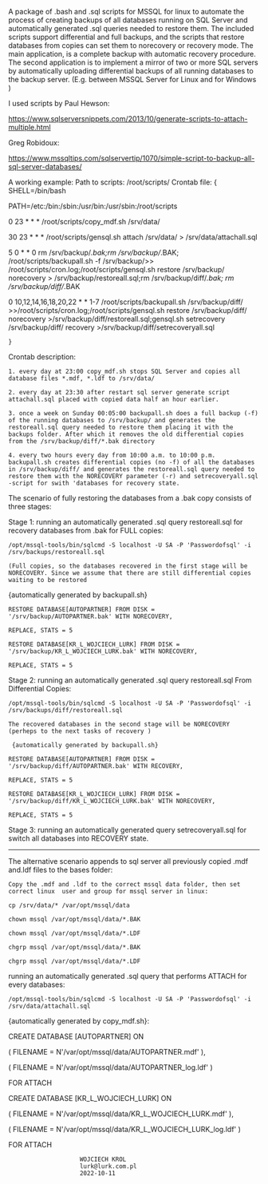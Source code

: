 A package of .bash and .sql scripts for MSSQL for linux to automate the process of creating backups of all databases running on SQL Server and automatically generated .sql queries needed to restore them. The included scripts support differential and full backups, and the scripts that restore databases from copies can set them to norecovery or recovery mode.
The main application, is a complete backup with automatic recovery procedure.
The second application is to implement a mirror of two or more SQL servers by automatically uploading differential backups of all running databases to the backup server.
(E.g. between MSSQL Server for Linux and for Windows )

I used scripts by Paul Hewson:

https://www.sqlserversnippets.com/2013/10/generate-scripts-to-attach-multiple.html

Greg Robidoux:

https://www.mssqltips.com/sqlservertip/1070/simple-script-to-backup-all-sql-server-databases/

A working example:
	Path to scripts: /root/scripts/
	Crontab file:
	{
SHELL=/bin/bash

PATH=/etc:/bin:/sbin:/usr/bin:/usr/sbin:/root/scripts

0 23 * * * /root/scripts/copy_mdf.sh /srv/data/

30 23 * * * /root/scripts/gensql.sh attach /srv/data/ > /srv/data/attachall.sql

5 0 * * 0  rm /srv/backup/*.bak;rm /srv/backup/*.BAK; /root/scripts/backupall.sh -f /srv/backup/>> /root/scripts/cron.log;/root/scripts/gensql.sh restore /srv/backup/ norecovery > /srv/backup/restoreall.sql;rm /srv/backup/diff/*.bak; rm /srv/backup/diff/*.BAK

0 10,12,14,16,18,20,22 * * 1-7 /root/scripts/backupall.sh /srv/backup/diff/ >>/root/scripts/cron.log;/root/scripts/gensql.sh restore /srv/backup/diff/ norecovery >/srv/backup/diff/restoreall.sql;gensql.sh setrecovery /srv/backup/diff/ recovery >/srv/backup/diff/setrecoveryall.sql 

	}
	
Crontab description:
	
	1. every day at 23:00 copy_mdf.sh stops SQL Server and copies all database files *.mdf, *.ldf to /srv/data/ 
	
    2. every day at 23:30 after restart sql server generate script attachall.sql placed with copied data half an hour earlier.
		
	3. once a week on Sunday 00:05:00 backupall.sh does a full backup (-f) of the running databases to /srv/backup/ and generates the restoreall.sql query needed to restore them placing it with the backups folder. After which it removes the old differential copies from the /srv/backup/diff/*.bak directory
	
	4. every two hours every day from 10:00 a.m. to 10:00 p.m. backupall.sh creates differential copies (no -f) of all the databases in /srv/backup/diff/ and generates the restoreall.sql query needed to restore them with the NORECOVERY parameter (-r) and setrecoveryall.sql -script for swith 'databases for recovery state. 
	
The scenario of fully restoring the databases from a .bak copy consists of three stages: 

Stage 1: running an automatically generated .sql query restoreall.sql for recovery databases from .bak for FULL copies:
    
	/opt/mssql-tools/bin/sqlcmd -S localhost -U SA -P 'Passwordofsql' -i /srv/backups/restoreall.sql
	
	(Full copies, so the databases recovered in the first stage will be NORECOVERY. Since we assume that there are still differential copies waiting to be restored

{automatically generated by backupall.sh}

	RESTORE DATABASE[AUTOPARTNER] FROM DISK = '/srv/backup/AUTOPARTNER.bak' WITH NORECOVERY,
	
	REPLACE, STATS = 5
	
	RESTORE DATABASE[KR_L_WOJCIECH_LURK] FROM DISK = '/srv/backup/KR_L_WOJCIECH_LURK.bak' WITH NORECOVERY,
	
	REPLACE, STATS = 5


Stage 2: running an automatically generated .sql query restoreall.sql From Differential Copies:
    
	/opt/mssql-tools/bin/sqlcmd -S localhost -U SA -P 'Passwordofsql' -i /srv/backups/diff/restoreall.sql
	
	The recovered databases in the second stage will be NORECOVERY (perheps to the next tasks of recovery )
	
     {automatically generated by backupall.sh}
	 
	RESTORE DATABASE[AUTOPARTNER] FROM DISK = '/srv/backup/diff/AUTOPARTNER.bak' WITH RECOVERY,
	
	REPLACE, STATS = 5
	
	RESTORE DATABASE[KR_L_WOJCIECH_LURK] FROM DISK = '/srv/backup/diff/KR_L_WOJCIECH_LURK.bak' WITH NORECOVERY,
	
	REPLACE, STATS = 5
	
Stage 3: running an automatically generated query setrecoveryall.sql for switch all databases into RECOVERY state. 
_________________________________________________________________________________________________________________________________________________________________________________________

The alternative scenario appends to sql server all previously copied .mdf and.ldf files to the bases folder:
 
	Copy the .mdf and .ldf to the correct mssql data folder, then set correct linux  user and group for mssql server in linux:

	cp /srv/data/* /var/opt/mssql/data
	
	chown mssql /var/opt/mssql/data/*.BAK
	
	chown mssql /var/opt/mssql/data/*.LDF
	
	chgrp mssql /var/opt/mssql/data/*.BAK
	
	chgrp mssql /var/opt/mssql/data/*.LDF
	
running an automatically generated .sql query that performs ATTACH for every databases: 

	/opt/mssql-tools/bin/sqlcmd -S localhost -U SA -P 'Passwordofsql' -i /srv/data/attachall.sql
	
{automatically generated by copy_mdf.sh}:

CREATE DATABASE [AUTOPARTNER] ON

( FILENAME = N'/var/opt/mssql/data/AUTOPARTNER.mdf' ),

( FILENAME = N'/var/opt/mssql/data/AUTOPARTNER_log.ldf' )

 FOR ATTACH
 
CREATE DATABASE [KR_L_WOJCIECH_LURK] ON

( FILENAME = N'/var/opt/mssql/data/KR_L_WOJCIECH_LURK.mdf' ),

( FILENAME = N'/var/opt/mssql/data/KR_L_WOJCIECH_LURK_log.ldf' )

 FOR ATTACH
 
 

						WOJCIECH KROL
						lurk@lurk.com.pl
						2022-10-11

